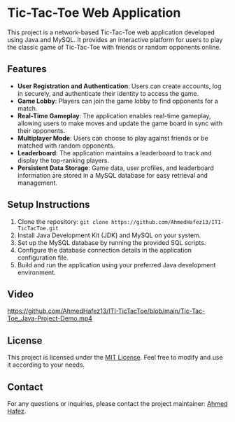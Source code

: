 # Tic-Tac-Toe Web Application

This project is a network-based Tic-Tac-Toe web application developed using Java and MySQL. It provides an interactive platform for users to play the classic game of Tic-Tac-Toe with friends or random opponents online.

## Features

- **User Registration and Authentication**: Users can create accounts, log in securely, and authenticate their identity to access the game.
- **Game Lobby**: Players can join the game lobby to find opponents for a match.
- **Real-Time Gameplay**: The application enables real-time gameplay, allowing users to make moves and update the game board in sync with their opponents.
- **Multiplayer Mode**: Users can choose to play against friends or be matched with random opponents.
- **Leaderboard**: The application maintains a leaderboard to track and display the top-ranking players.
- **Persistent Data Storage**: Game data, user profiles, and leaderboard information are stored in a MySQL database for easy retrieval and management.

## Setup Instructions

1. Clone the repository: `git clone https://github.com/AhmedHafez13/ITI-TicTacToe.git`
2. Install Java Development Kit (JDK) and MySQL on your system.
3. Set up the MySQL database by running the provided SQL scripts.
4. Configure the database connection details in the application configuration file.
5. Build and run the application using your preferred Java development environment.

## Video

https://github.com/AhmedHafez13/ITI-TicTacToe/blob/main/Tic-Tac-Toe_Java-Project-Demo.mp4

## License

This project is licensed under the [MIT License](LICENSE). Feel free to modify and use it according to your needs.

## Contact

For any questions or inquiries, please contact the project maintainer: [Ahmed Hafez](mailto:ahmedhafez13121@gmail.com).
